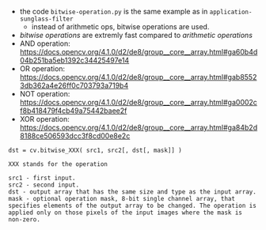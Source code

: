 * the code `bitwise-operation.py` is the same example as in `application-sunglass-filter`
    * instead of arithmetic ops, bitwise operations are used.
* _bitwise operations_ are extremly fast compared to _arithmetic operations_
* AND operation: https://docs.opencv.org/4.1.0/d2/de8/group__core__array.html#ga60b4d04b251ba5eb1392c34425497e14
* OR operation: https://docs.opencv.org/4.1.0/d2/de8/group__core__array.html#gab85523db362a4e26ff0c703793a719b4
* NOT operation: https://docs.opencv.org/4.1.0/d2/de8/group__core__array.html#ga0002cf8b418479f4cb49a75442baee2f
* XOR operation: https://docs.opencv.org/4.1.0/d2/de8/group__core__array.html#ga84b2d8188ce506593dcc3f8cd00e8e2c
```
dst = cv.bitwise_XXX( src1, src2[, dst[, mask]] )

XXX stands for the operation

src1 - first input.
src2 - second input.
dst - output array that has the same size and type as the input array.
mask - optional operation mask, 8-bit single channel array, that specifies elements of the output array to be changed. The operation is applied only on those pixels of the input images where the mask is non-zero.

```
